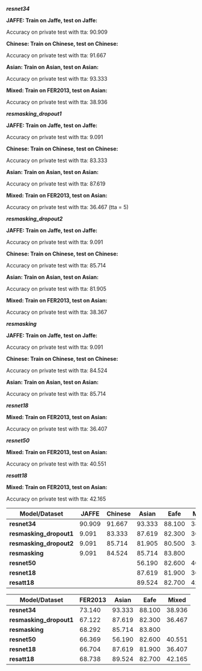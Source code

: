 ***resnet34***

**JAFFE: Train on Jaffe, test on Jaffe:**

Accuracy on private test with tta: 90.909

**Chinese: Train on Chinese, test on Chinese:**

Accuracy on private test with tta: 91.667

**Asian: Train on Asian, test on Asian:**

Accuracy on private test with tta: 93.333

**Mixed: Train on FER2013, test on Asian:**

Accuracy on private test with tta: 38.936 

***resmasking_dropout1***

**JAFFE: Train on Jaffe, test on Jaffe:**

Accuracy on private test with tta: 9.091

**Chinese: Train on Chinese, test on Chinese:**

Accuracy on private test with tta: 83.333

**Asian: Train on Asian, test on Asian:**

Accuracy on private test with tta: 87.619

**Mixed: Train on FER2013, test on Asian:**

Accuracy on private test with tta: 36.467 (tta = 5)

***resmasking_dropout2***

**JAFFE: Train on Jaffe, test on Jaffe:**

Accuracy on private test with tta: 9.091

**Chinese: Train on Chinese, test on Chinese:**

Accuracy on private test with tta: 85.714

**Asian: Train on Asian, test on Asian:**

Accuracy on private test with tta: 81.905

**Mixed: Train on FER2013, test on Asian:**

Accuracy on private test with tta: 38.367

***resmasking***

**JAFFE: Train on Jaffe, test on Jaffe:**

Accuracy on private test with tta: 9.091

**Chinese: Train on Chinese, test on Chinese:**

Accuracy on private test with tta: 84.524

**Asian: Train on Asian, test on Asian:**

Accuracy on private test with tta: 85.714

***resnet18***

**Mixed: Train on FER2013, test on Asian:**

Accuracy on private test with tta: 36.407  

***resnet50***

**Mixed: Train on FER2013, test on Asian:**

Accuracy on private test with tta: 40.551 

***resatt18***

**Mixed: Train on FER2013, test on Asian:**

Accuracy on private test with tta: 42.165 


| Model/Dataset           | JAFFE   | Chinese | Asian  |  Eafe  | Mixed  |
|-------------------------|---------|---------|--------|--------|--------|
| **resnet34**            | 90.909  | 91.667  | 93.333 | 88.100 | 38.936 |
| **resmasking_dropout1** | 9.091   | 83.333  | 87.619 | 82.300 | 36.467 |
| **resmasking_dropout2** | 9.091   | 85.714  | 81.905 | 80.500 | 38.367 |
| **resmasking**          | 9.091   | 84.524  | 85.714 | 83.800 |        |
| **resnet50**            |         |         | 56.190 | 82.600 | 40.551 |
| **resnet18**            |         |         | 87.619 | 81.900 | 36.407 |
| **resatt18**            |         |         | 89.524 | 82.700 | 42.165 |

| Model/Dataset           | FER2013 | Asian  |  Eafe  | Mixed  |
|-------------------------|---------|--------|--------|--------|
| **resnet34**            | 73.140  | 93.333 | 88.100 | 38.936 |
| **resmasking_dropout1** | 67.122  | 87.619 | 82.300 | 36.467 |
| **resmasking**          | 68.292  | 85.714 | 83.800 |        |
| **resnet50**            | 66.369  | 56.190 | 82.600 | 40.551 |
| **resnet18**            | 66.704  | 87.619 | 81.900 | 36.407 |
| **resatt18**            | 68.738  | 89.524 | 82.700 | 42.165 |

